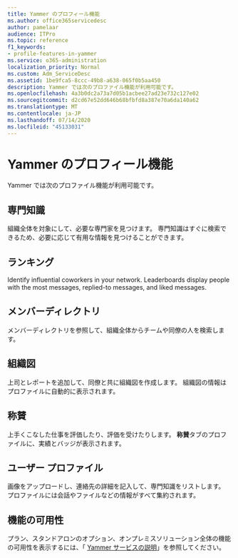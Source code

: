 ```yaml
---
title: Yammer のプロフィール機能
ms.author: office365servicedesc
author: pamelaar
audience: ITPro
ms.topic: reference
f1_keywords:
- profile-features-in-yammer
ms.service: o365-administration
localization_priority: Normal
ms.custom: Adm_ServiceDesc
ms.assetid: 1be9fca5-8ccc-49b8-a638-065f0b5aa450
description: Yammer では次のプロファイル機能が利用可能です。
ms.openlocfilehash: 4a3b0dc2a73a7d05b1acbee27ad23e732c127e02
ms.sourcegitcommit: d2cd67e52dd646b68bfbfd8a387e70a6da140a62
ms.translationtype: MT
ms.contentlocale: ja-JP
ms.lasthandoff: 07/14/2020
ms.locfileid: "45133031"
---
```

# <a name="profile-features-in-yammer"></a>Yammer のプロフィール機能

Yammer では次のプロファイル機能が利用可能です。
 
## <a name="expertise"></a>専門知識

組織全体を対象にして、必要な専門家を見つけます。 専門知識はすぐに検索できるため、必要に応じて有用な情報を見つけることができます。

## <a name="leaderboards"></a>ランキング

Identify influential coworkers in your network. Leaderboards display people with the most messages, replied-to messages, and liked messages.

## <a name="member-directory"></a>メンバーディレクトリ

メンバーディレクトリを参照して、組織全体からチームや同僚の人を検索します。
  
## <a name="org-chart"></a>組織図

上司とレポートを追加して、同僚と共に組織図を作成します。 組織図の情報はプロファイルに自動的に表示されます。
  
## <a name="praise"></a>称賛

上手くこなした仕事を評価したり、評価を受けたりします。 **称賛**タブのプロファイルに、実績とバッジが表示されます。
 
## <a name="user-profiles"></a>ユーザー プロファイル

画像をアップロードし、連絡先の詳細を記入して、専門知識をリストします。 プロファイルには会話やファイルなどの情報がすべて集約されます。
  
## <a name="feature-availability"></a>機能の可用性

プラン、スタンドアロンのオプション、オンプレミスソリューション全体の機能の可用性を表示するには、「 [Yammer サービスの説明](yammer-service-description.md)」を参照してください。
  

